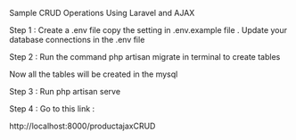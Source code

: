 Sample CRUD Operations Using Laravel and AJAX

Step 1 : Create a .env file copy the setting in .env.example file . 
Update your database connections in the .env file

Step 2 : Run the command php artisan migrate in terminal to create tables

Now all the tables will be created in the mysql

Step 3 : Run php artisan serve 

Step 4 : Go to this link : 

http://localhost:8000/productajaxCRUD

